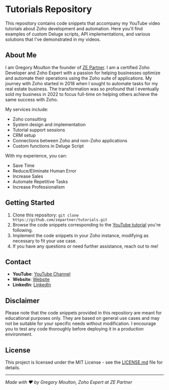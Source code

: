 # Tutorials Repository

This repository contains code snippets that accompany my YouTube video tutorials about Zoho development and automation. Here you'll find examples of custom Deluge scripts, API implementations, and various solutions that I've demonstrated in my videos.

## About Me

I am Gregory Moulton the founder of [ZE Partner](https://zepartner.net). I am a certified Zoho Developer and Zoho Expert with a passion for helping businesses optimize and automate their operations using the Zoho suite of applications. My journey with Zoho started in 2018 when I sought to automate tasks for my real estate business. The transformation was so profound that I eventually sold my business in 2022 to focus full-time on helping others achieve the same success with Zoho.

My services include:
- Zoho consulting
- System design and implementation
- Tutorial support sessions
- CRM setup
- Connections between Zoho and non-Zoho applications
- Custom functions in Deluge Script

With my experience, you can:
- Save Time
- Reduce/Eliminate Human Error
- Increase Sales
- Automate Repetitive Tasks
- Increase Professionalism

## Getting Started

1. Clone this repository: `git clone https://github.com/zepartner/tutorials.git`
2. Browse the code snippets corresponding to the [YouTube tutorial](https://www.youtube.com/ZohoExpert) you're following.
3. Implement the code snippets in your Zoho instance, modifying as necessary to fit your use case.
4. If you have any questions or need further assistance, reach out to me!

## Contact

- **YouTube**: [YouTube Channel](https://www.youtube.com/ZohoExpert)
- **Website**: [Website](https://zepartner.net)
- **LinkedIn**: [LinkedIn](https://www.linkedin.com/in/gmoulton/)

## Disclaimer

Please note that the code snippets provided in this repository are meant for educational purposes only. They are based on general use cases and may not be suitable for your specific needs without modification. I encourage you to test any code thoroughly before deploying it in a production environment.

## License

This project is licensed under the MIT License - see the [LICENSE.md](LICENSE.md) file for details.

---

*Made with ❤️ by Gregory Moulton, Zoho Expert at ZE Partner*
